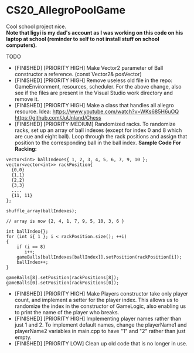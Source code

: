 # CS20_AllegroPoolGame

Cool school project nice.  
**Note that ligyi is my dad's account as I was working on this code on his laptop at school (reminder to self to not install stuff on school computers).**

TODO
- [FINISHED] [PRIORITY HIGH] Make Vector2 parameter of Ball constructor a reference. (const Vector2& posVector)
- [FINISHED] [PRIORITY HIGH] Remove useless old file in the repo: GameEnvironment, resources, scheduler. For the above change, also see if the files are present in the Visual Studio work directory and remove it.
- [FINISHED] [PRIORITY HIGH] Make a class that handles all allegro resource. Idea: https://www.youtube.com/watch?v=WKs685H6uOQ https://github.com/JuUnland/Chess
- [FINISHED] [PRIORITY MEDIUM] Randomized racks. To randomize racks, set up an array of ball indexes (except for index 0 and 8 which are cue and eight ball). Loop through the rack positions and assign that position to the corresponding ball in the ball index.
__Sample Code For Racking:__
```
vector<int> ballIndexes{ 1, 2, 3, 4, 5, 6, 7, 9, 10 };
vector<vector<int>> rackPosition{
  {0,0}
  {1,1}
  {2,2}
  {3,3}
  ....
  {11, 11}
};
  
shuffle_array(ballIndexes);
  
// array is now {2, 4, 1, 7, 9, 5, 10, 3, 6 }

int ballIndex{};
for (int i{ 1 }; i < rackPosition.size(); ++i)
{
    if (i == 8)
       i++;
    gameBalls[ballIndexes[ballIndex]].setPosition(rackPosition[i]);
    ballIndex++;
}

gameBalls[8].setPosition(rackPositions[8]);
gameBalls[0].setPosition(rackPositions[0]);

```
- [FINISHED] [PRIORITY HIGH] Make Players constructor take only player count, and implement a setter for the player index. This allows us to randomize the index in the constructor of GameLogic, also enabling us to print the name of the player who breaks.
- [FINISHED] [PRIORITY HIGH] Implementing player names rather than just 1 and 2. To implement default names, change the playerName1 and playerName2 variables in main.cpp to have "1" and "2" rather than just empty.
- [FINISHED] [PRIORITY LOW] Clean up old code that is no longer in use.

